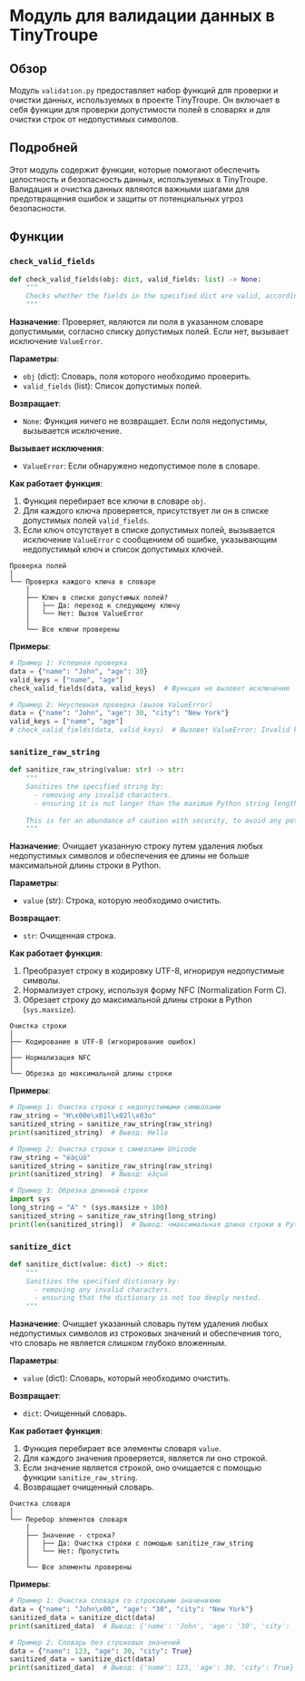 # Модуль для валидации данных в TinyTroupe

## Обзор

Модуль `validation.py` предоставляет набор функций для проверки и очистки данных, используемых в проекте TinyTroupe. Он включает в себя функции для проверки допустимости полей в словарях и для очистки строк от недопустимых символов.

## Подробней

Этот модуль содержит функции, которые помогают обеспечить целостность и безопасность данных, используемых в TinyTroupe. Валидация и очистка данных являются важными шагами для предотвращения ошибок и защиты от потенциальных угроз безопасности.

## Функции

### `check_valid_fields`

```python
def check_valid_fields(obj: dict, valid_fields: list) -> None:
    """
    Checks whether the fields in the specified dict are valid, according to the list of valid fields. If not, raises a ValueError.
    """
```

**Назначение**: Проверяет, являются ли поля в указанном словаре допустимыми, согласно списку допустимых полей. Если нет, вызывает исключение `ValueError`.

**Параметры**:
- `obj` (dict): Словарь, поля которого необходимо проверить.
- `valid_fields` (list): Список допустимых полей.

**Возвращает**:
- `None`: Функция ничего не возвращает. Если поля недопустимы, вызывается исключение.

**Вызывает исключения**:
- `ValueError`: Если обнаружено недопустимое поле в словаре.

**Как работает функция**:

1. Функция перебирает все ключи в словаре `obj`.
2. Для каждого ключа проверяется, присутствует ли он в списке допустимых полей `valid_fields`.
3. Если ключ отсутствует в списке допустимых полей, вызывается исключение `ValueError` с сообщением об ошибке, указывающим недопустимый ключ и список допустимых ключей.

```
Проверка полей
│
└── Проверка каждого ключа в словаре
    │
    ├── Ключ в списке допустимых полей?
    │   ├── Да: переход к следующему ключу
    │   └── Нет: Вызов ValueError
    │
    └── Все ключи проверены
```

**Примеры**:

```python
# Пример 1: Успешная проверка
data = {"name": "John", "age": 30}
valid_keys = ["name", "age"]
check_valid_fields(data, valid_keys)  # Функция не вызовет исключение

# Пример 2: Неуспешная проверка (вызов ValueError)
data = {"name": "John", "age": 30, "city": "New York"}
valid_keys = ["name", "age"]
# check_valid_fields(data, valid_keys)  # Вызовет ValueError: Invalid key city in dictionary. Valid keys are: ['name', 'age']
```

### `sanitize_raw_string`

```python
def sanitize_raw_string(value: str) -> str:
    """
    Sanitizes the specified string by: 
      - removing any invalid characters.
      - ensuring it is not longer than the maximum Python string length.
    
    This is for an abundance of caution with security, to avoid any potential issues with the string.
    """
```

**Назначение**: Очищает указанную строку путем удаления любых недопустимых символов и обеспечения ее длины не больше максимальной длины строки в Python.

**Параметры**:
- `value` (str): Строка, которую необходимо очистить.

**Возвращает**:
- `str`: Очищенная строка.

**Как работает функция**:

1. Преобразует строку в кодировку UTF-8, игнорируя недопустимые символы.
2. Нормализует строку, используя форму NFC (Normalization Form C).
3. Обрезает строку до максимальной длины строки в Python (`sys.maxsize`).

```
Очистка строки
│
├── Кодирование в UTF-8 (игнорирование ошибок)
│
├── Нормализация NFC
│
└── Обрезка до максимальной длины строки
```

**Примеры**:

```python
# Пример 1: Очистка строки с недопустимыми символами
raw_string = "H\x00e\x01l\x02l\x03o"
sanitized_string = sanitize_raw_string(raw_string)
print(sanitized_string)  # Вывод: Hello

# Пример 2: Очистка строки с символами Unicode
raw_string = "éàçüö"
sanitized_string = sanitize_raw_string(raw_string)
print(sanitized_string)  # Вывод: éàçüö

# Пример 3: Обрезка длинной строки
import sys
long_string = "A" * (sys.maxsize + 100)
sanitized_string = sanitize_raw_string(long_string)
print(len(sanitized_string))  # Вывод: <максимальная длина строки в Python>
```

### `sanitize_dict`

```python
def sanitize_dict(value: dict) -> dict:
    """
    Sanitizes the specified dictionary by:
      - removing any invalid characters.
      - ensuring that the dictionary is not too deeply nested.
    """
```

**Назначение**: Очищает указанный словарь путем удаления любых недопустимых символов из строковых значений и обеспечения того, что словарь не является слишком глубоко вложенным.

**Параметры**:
- `value` (dict): Словарь, который необходимо очистить.

**Возвращает**:
- `dict`: Очищенный словарь.

**Как работает функция**:

1. Функция перебирает все элементы словаря `value`.
2. Для каждого значения проверяется, является ли оно строкой.
3. Если значение является строкой, оно очищается с помощью функции `sanitize_raw_string`.
4. Возвращает очищенный словарь.

```
Очистка словаря
│
└── Перебор элементов словаря
    │
    ├── Значение - строка?
    │   ├── Да: Очистка строки с помощью sanitize_raw_string
    │   └── Нет: Пропустить
    │
    └── Все элементы проверены
```

**Примеры**:

```python
# Пример 1: Очистка словаря со строковыми значениями
data = {"name": "John\x00", "age": "30", "city": "New York"}
sanitized_data = sanitize_dict(data)
print(sanitized_data)  # Вывод: {'name': 'John', 'age': '30', 'city': 'New York'}

# Пример 2: Словарь без строковых значений
data = {"name": 123, "age": 30, "city": True}
sanitized_data = sanitize_dict(data)
print(sanitized_data)  # Вывод: {'name': 123, 'age': 30, 'city': True}